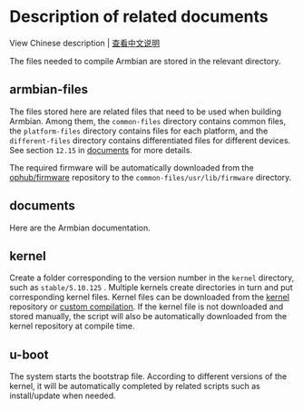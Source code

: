 # Description of related documents

View Chinese description  |  [查看中文说明](README.cn.md)

The files needed to compile Armbian are stored in the relevant directory.

## armbian-files

The files stored here are related files that need to be used when building Armbian. Among them, the `common-files` directory contains common files, the `platform-files` directory contains files for each platform, and the `different-files` directory contains differentiated files for different devices. See section `12.15` in [documents](documents) for more details.

The required firmware will be automatically downloaded from the [ophub/firmware](https://github.com/ophub/firmware) repository to the `common-files/usr/lib/firmware` directory.

## documents

Here are the Armbian documentation.

## kernel

Create a folder corresponding to the version number in the `kernel` directory, such as `stable/5.10.125` . Multiple kernels create directories in turn and put corresponding kernel files. Kernel files can be downloaded from the [kernel](https://github.com/jerbe/armbian_kernel) repository or [custom compilation](../compile-kernel). If the kernel file is not downloaded and stored manually, the script will also be automatically downloaded from the kernel repository at compile time.

## u-boot

The system starts the bootstrap file. According to different versions of the kernel, it will be automatically completed by related scripts such as install/update when needed.
